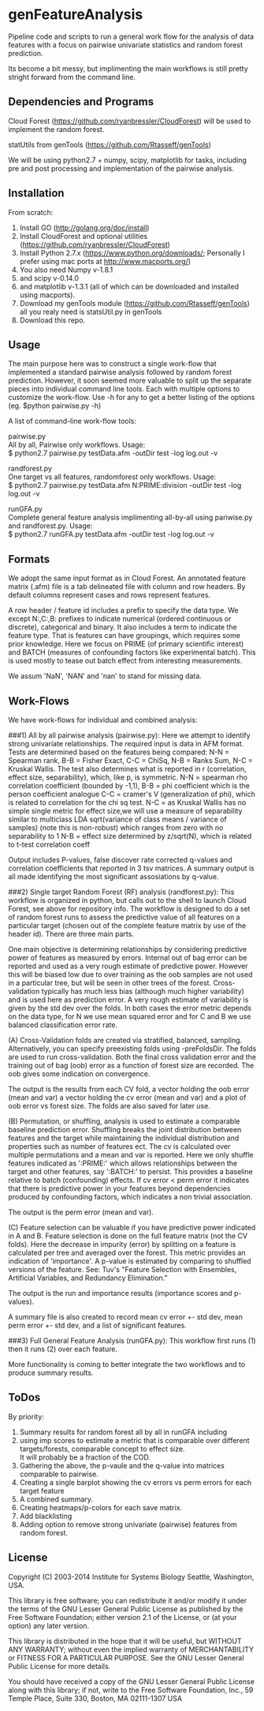 genFeatureAnalysis
====================

Pipeline code and scripts to run a general work flow for the 
analysis of data features with a focus on pairwise 
univariate statistics and random forest prediction.

Its become a bit messy, but implimenting the main
workflows is still pretty stright forward from the
command line.

Dependencies and Programs
------------------
Cloud Forest (https://github.com/ryanbressler/CloudForest)
will be used to implement the random forest.

statUtils from genTools (https://github.com/Rtasseff/genTools) 

We will be using python2.7 + numpy, scipy, matplotlib
for tasks, including pre and post processing
and implementation of the pairwise analysis.

Installation
-------------------
From scratch:

1. Install GO (http://golang.org/doc/install)
2. Install CloudForest and optional utilities 
(https://github.com/ryanbressler/CloudForest)
3. Install Python 2.7.x (https://www.python.org/downloads/;
Personally I prefer using mac ports at http://www.macports.org/)
  1. You also need Numpy v-1.8.1 
  2. and scipy v-0.14.0
  3. and matplotlib v-1.3.1 (all of which can be 
downloaded and installed using macports).
4. Download my genTools module (https://github.com/Rtasseff/genTools)
all you realy need is statsUtil.py in genTools
5. Download this repo.
  

Usage
------------------
The main purpose here was to construct a single 
work-flow that implemented a standard pairwise analysis 
followed by random forest prediction. However, it soon seemed
more valuable to split up the separate pieces into 
individual command line tools. Each with multiple options 
to customize the work-flow.  Use -h for any to get 
a better listing of the options (eg. $python pairwise.py -h)

A list of command-line work-flow tools:

pairwise.py    
All by all, Pairwise only workflows. Usage:   
$ python2.7 pairwise.py testData.afm -outDir test -log log.out -v

randforest.py   
One target vs all features, randomforest only workflows. Usage:       
$ python2.7 pairwise.py testData.afm N:PRIME:division -outDir test -log log.out -v

runGFA.py    
Complete general feature analysis implimenting all-by-all using
pariwise.py and randforest.py. Usage:   
$ python2.7 runGFA.py testData.afm -outDir test -log log.out -v

Formats 
------------------
We adopt the same input format as in Cloud Forest.
An annotated feature matrix (.afm) file is a tab 
delineated file with column and row headers. 
By default columns represent cases and rows 
represent features.

A row header / feature id includes a prefix to specify the data type.
We except N:,C:,B: prefixes to indicate numerical (ordered continuous or
discrete), categorical and binary. It also includes a term to indicate
the feature type. That is features can have groupings, which requires
some prior knowledge. Here we focus on PRIME (of primary scientific interest) 
and BATCH (measures of confounding factors like experimental batch).
This is used mostly to tease out batch effect from interesting measurements.

We assum 'NaN', 'NAN' and 'nan' to stand for missing data.
 


Work-Flows
------------------
We have work-flows for individual and combined analysis:

###1) All by all pairwise analysis (pairwise.py): 
Here we attempt to identify strong univariate relationships.
The required input is data in AFM format.
Tests are determined based on the features being compared:
N-N = Spearman rank, B-B = Fisher Exact, C-C = ChiSq,
N-B = Ranks Sum, N-C = Kruskal Wallis.
The test also determines what is reported in r (correlation, 
effect size, separability), which, like p, is symmetric.
N-N = spearman rho correlation coefficient (bounded by -1,1),
B-B = phi coefficient which is the person coefficient analogue 
C-C = cramer's V (generalization of phi), which is related to 
correlation for the chi sq test. N-C = as Kruskal Wallis has no simple 
single metric for effect size,we will use a measure of separability 
similar to multiclass LDA sqrt(variance of class means / variance of samples) 
(note this is non-robust) which ranges from zero with no separability to 1
N-B = effect size determined by z/sqrt(N), which is related to 
t-test correlation coeff

Output includes P-values, false discover rate corrected 
q-values and correlation coefficients that reported in 3 tsv matrices.
A summary output is all made identifying the most significant 
assosiations by q-value.

###2) Single target Random Forest (RF) analysis (randforest.py):
This workflow is organized in python, but calls out
to the shell to launch Cloud Forest, see above for 
repository info. The workflow is designed to do a set 
of random forest runs to assess the predictive value of 
all features on a particular target (chosen out of 
the complete feature matrix by use of the header id).
There are three main parts. 

One main objective is determining relationships 
by considering predictive power of features as 
measured by errors. Internal out of bag error 
can be reported and used as a very rough estimate 
of predictive power. However this will be biased low 
due to over training as the oob samples are 
not used in a particular tree, but will be seen 
in other trees of the forest. Cross-validation 
typically has much less bias (although much higher
variability) and is used here as prediction error.
A very rough estimate of variability is given by 
the std dev over the folds.  In both cases the error
metric depends on the data type, for N we use mean
squared error and for C and B we use balanced 
classification error rate.


(A) Cross-Validation folds are created via stratified,
balanced, sampling.   
Alternatively, you can specify preexisting folds using
-preFoldsDir.  The folds are used to run cross-validation.
Both the final cross validation error and the training 
out of bag (oob) error as a function of forest size are recorded.
The oob gives some indication on convergence.

The output is the results from each CV fold,
a vector holding the oob error (mean and var) a
vector holding the cv error (mean and var) and 
a plot of oob error vs forest size.
The folds are also saved for later use.

(B) Permutation, or shuffling, analysis is used 
to estimate a comparable baseline prediction error.
Shuffling breaks the joint distribution between 
features and the target while maintaining the 
individual distribution and properties such as 
number of features ect. The cv is calculated over
multiple permutations and a mean and var is reported.
Here we only shuffle features indicated as ':PRIME:'
which allows relationships between the target and other 
features, say ':BATCH:' to persist. This provides
a baseline relative to batch (confounding) effects. If
cv error < perm error it indicates that there is predictive
power in your features beyond dependencies produced by
confounding factors, which indicates a non trivial 
association.

The output is the perm error (mean and var).


(C) Feature selection can be valuable if you have 
predictive power indicated in A and B.
Feature selection is done on the full feature matrix
(not the CV folds). Here the decrease 
in impurity (error) by splitting on a feature is calculated
per tree and averaged over the forest. This 
metric provides an indication of 'importance'.
A p-value is estimated by comparing to shuffled 
versions of the feature. See: Tuv's "Feature Selection with 
Ensembles, Artificial Variables, and Redundancy Elimination."

The output is the run and importance results (importance scores 
and p-values).

A summary file is also created to record mean cv error +- std dev,
mean perm error +- std dev, and a list of significant features.
 
###3) Full General Feature Analysis (runGFA.py):
This workflow first runs (1) then it runs (2) over each 
feature.

More functionality is coming to better integrate the two 
workflows and to produce summary results.

ToDos
----------------
By priority:

1. Summary results for random forest all by all in runGFA including 
  1. using imp scores to estimate a metric that 
is comparable over different targets/forests,
comparable concept to effect size.  
It will probably be a fraction of the COD.
  2. Gathering the above, the p-vaule and the 
q-value into matrices comparable to pairwise.
  3. Creating a single barplot showing the 
cv errors vs perm errors for each target feature
  4. A combined summary.
2. Creating heatmaps/p-colors for each save matrix.
3. Add blacklisting
4. Adding option to remove strong univariate (pairwise)
features from random forest. 


License
-------------------

Copyright (C) 2003-2014 Institute for Systems Biology
		     Seattle, Washington, USA.

This library is free software; you can redistribute it and/or
modify it under the terms of the GNU Lesser General Public
License as published by the Free Software Foundation; either
version 2.1 of the License, or (at your option) any later version.

This library is distributed in the hope that it will be useful,
but WITHOUT ANY WARRANTY; without even the implied warranty of
MERCHANTABILITY or FITNESS FOR A PARTICULAR PURPOSE.  See the GNU
Lesser General Public License for more details.

You should have received a copy of the GNU Lesser General Public
License along with this library; if not, write to the Free Software
Foundation, Inc., 59 Temple Place, Suite 330, Boston, MA 02111-1307  USA
